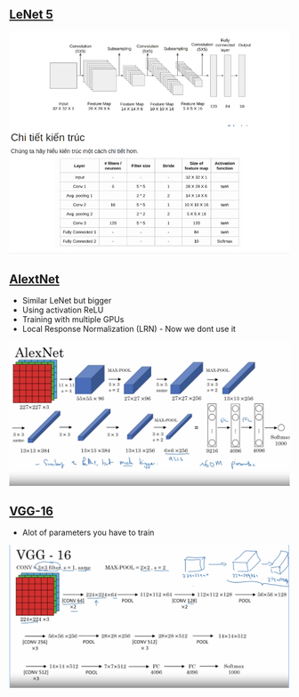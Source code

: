 ## **[LeNet 5](https://www.analyticsvidhya.com/blog/2021/03/the-architecture-of-lenet-5/)**

![Lenet 5](https://github.com/denotevn/Deep-Learning-Specialization-Coursera/blob/main/C4%20-%20Convolutional%20Neural%20Networks/Week%202/images/Lenet%205.png)

## **[AlextNet]()**
+ Similar LeNet but bigger
+ Using activation ReLU
+ Training with multiple GPUs
+ Local Response Normalization (LRN) - Now we dont use it

![AlextNet](https://github.com/denotevn/Deep-Learning-Specialization-Coursera/blob/main/C4%20-%20Convolutional%20Neural%20Networks/Week%202/images/AlexNet.png)


## **[VGG-16]()**
+ Alot of parameters you have to train

![VCG-16](https://github.com/denotevn/Deep-Learning-Specialization-Coursera/blob/main/C4%20-%20Convolutional%20Neural%20Networks/Week%202/images/VCG%20-%2016.png)